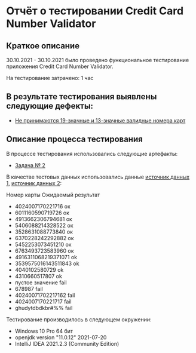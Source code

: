 # Отчёт о тестировании Credit Card Number Validator

## Краткое описание

30.10.2021 - 30.10.2021 было проведено функциональное тестирование приложения Credit Card Number Validator.

На тестирование затрачено: 1 час

## В результате тестирования выявлены следующие дефекты:
 * [Не принимаются 19-значные и 13-значные валидные номера карт](https://github.com/ModestVale/Java_1_2/issues/1)


## Описание процесса тестирования

В процессе тестирования использовались следующие артефакты:
* [Задача № 2](https://github.com/netology-code/javaqa-homeworks/blob/master/intro/MERGED.md) 

В качестве тестовых данных использовались данные [источник данных 1](https://www.freeformatter.com/credit-card-number-generator-validator.html), [источник данных 2](https://www.myfakeinfo.com/creditcard/visa-credit-card.php):
  
  Номер карты               Ожидаемый результат
* 4024007170221716            ок
* 6011160590719726            ок
* 4913662306794681            ок
* 5406088214328522            ок
* 3528631088773840            ок
* 6370228242292882            ок
* 5452253073451210            ок
* 6763493723583960            ок
* 4916311068219371071         ok
* 3539575016143511843         ok
* 4040102580729               ok
* 4310660517807               ok
* пустое значение             fail
* 678987                      fail
* 40240071702217162           fail
* 4024007170221717            fail
* ghudytdbdkbr#%%             fail



Тестирование производилось в следующем окружении:
* Windows 10 Pro 64 бит
* openjdk version "11.0.12" 2021-07-20
* IntelliJ IDEA 2021.2.3 (Community Edition)

